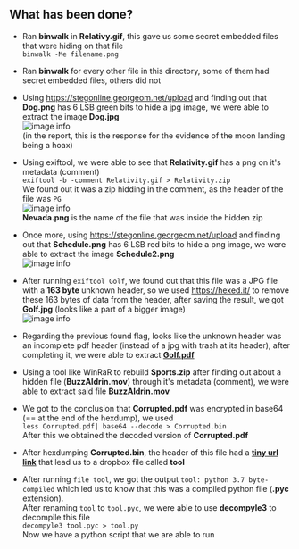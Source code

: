 ## What has been done?

- Ran **binwalk** in **Relativy.gif**, this gave us some secret embedded files that were hiding on that file  
 ```binwalk -Me filename.png```

- Ran **binwalk** for every other file in this directory, some of them had secret embedded files, others did not

- Using https://stegonline.georgeom.net/upload and finding out that **Dog.png** has 6 LSB green bits to hide a jpg image, we were able to extract the image **Dog.jpg**  
![image info](./csf-project1-artifacts-altered/Flags/Dog.jpg)  
(in the report, this is the response for the evidence of the moon landing being a hoax)

- Using exiftool, we were able to see that **Relativity.gif** has a png on it's metadata (comment)  
 ```exiftool -b -comment Relativity.gif > Relativity.zip```  
 We found out it was a zip hidding in the comment, as the header of the file was ```PG```  
 ![image info](./csf-project1-artifacts-altered/Flags/Nevada.png)  
 **Nevada.png** is the name of the file that was inside the hidden zip

 - Once more, using https://stegonline.georgeom.net/upload and finding out that **Schedule.png** has 6 LSB red bits to hide a png image, we were able to extract the image **Schedule2.png**  
 ![image info](./csf-project1-artifacts-altered/Flags/Schedule2.png)  

 - After running  ```exiftool Golf```, we found out that this file was a JPG file with a **163 byte** unknown header, so we used https://hexed.it/ to remove these 163 bytes of data from the header, after saving the result, we got **Golf.jpg** (looks like a part of a bigger image)  
  ![image info](./csf-project1-artifacts-altered/Flags/Golf/GolfPart1.jpg)  

- Regarding the previous found flag, looks like the unknown header was an incomplete pdf header (instead of a jpg with trash at its header), after completing it, we were able to extract [**Golf.pdf**](./csf-project1-artifacts-altered/Flags/Golf/Golf.pdf)

- Using a tool like WinRaR to rebuild **Sports.zip** after finding out about a hidden file (**BuzzAldrin.mov**) through it's metadata (comment), we were able to extract said file [**BuzzAldrin.mov**](./csf-project1-artifacts-altered/Flags/BuzzAldrin.mov)

- We got to the conclusion that **Corrupted.pdf** was encrypted in base64 (== at the end of the hexdump), we used  
```less Corrupted.pdf| base64 --decode > Corrupted.bin```  
After this we obtained the decoded version of **Corrupted.pdf**

- After hexdumping **Corrupted.bin**, the header of this file had a [**tiny url link**](http://tiny.cc/7o2d6LuDVNSd) that lead us to a dropbox file called **tool**

- After running ```file tool```, we got the output ```tool: python 3.7 byte-compiled``` which led us to know that this was a compiled python file (**.pyc** extension).  
After renaming ```tool``` to ```tool.pyc```, we were able to use **decompyle3** to decompile this file  
```decompyle3 tool.pyc > tool.py```  
Now we have a python script that we are able to run
